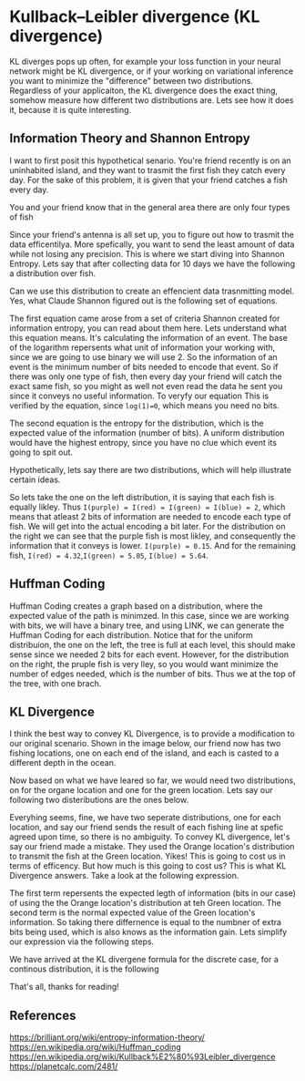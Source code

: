 # Kullback–Leibler divergence (KL divergence)
KL diverges pops up often, for example your loss function in your neural network might be KL divergence, or if your working on variational inference you want to minimize the "difference" between two distributions. Regardless of your applicaiton, the KL divergence does the exact thing, somehow measure how different two distributions are. Lets see how it does it, because it is quite interesting. 

## Information Theory and Shannon Entropy
I want to first posit this hypothetical senario. You're friend recently is on an uninhabited island, and they want to trasmit the first fish they catch every day. For the sake of this problem, it is given that your friend catches a fish every day. <br /> 

You and your friend know that in the general area there are only four types of fish <br />

Since your friend's antenna is all set up, you to figure out how to trasmit the data efficentilya. More spefically, you want to send the least amount of data while not losing any precision. This is where we start diving into Shannon Entropy. Lets say that after collecting data for 10 days we have the following a distribution over fish. <br />

Can we use this distribution to create an effencient data trasnmitting model. Yes, what Claude Shannon figured out is the following set of equations. <br />

The first equation came arose from a set of criteria Shannon created for information entropy, you can read about them here. Lets understand what this equation means. It's calculating the information of an event. The base of the logarithm repersents what unit of information your working with, since we are going to use binary we will use 2. So the information of an event is the minimum number of bits needed to encode that event. So if there was only one type of fish, then every day your friend will catch the exact same fish, so you might as well not even read the data he sent you since it conveys no useful information. To veryfy our equation This is verified by the equation, since `log(1)=0`, which means you need no bits. <br />

The second equation is the entropy for the distribution, which is the expected value of the information (number of bits). A uniform distribution would have the highest entropy, since you have no clue which event its going to spit out. <br />

Hypothetically, lets say there are two distributions, which will help illustrate certain ideas. 

So lets take the one on the left distribution, it is saying that each fish is equally likley. Thus `I(purple) = I(red) = I(green) = I(blue) = 2`, which means that atleast 2 bits of information are needed to encode each type of fish. We will get into the actual encoding a bit later. For the distribution on the right we can see that the purple fish is most likley, and consequently the information that it conveys is lower. `I(purple) = 0.15`. And for the remaining fish, `I(red) = 4.32`,`I(green) = 5.05`, `I(blue) = 5.64`. 

## Huffman Coding

Huffman Coding creates a graph based on a distribution, where the expected value of the path is minimzed. In this case, since we are working with bits, we will have a binary tree, and using LINK, we can generate the Huffman Coding for each distribution. Notice that for the uniform distribuion, the one on the left, the tree is full at each level, this should make sense since we needed 2 bits for each event. However, for the distribution on the right, the pruple fish is very lley, so you would want minimize the number of edges needed, which is the number of bits. Thus we at the top of the tree, with one brach. 

## KL Divergence
I think the best way to convey KL Divergence, is to provide a modification to our original scenario. Shown in the image below, our friend now has two fishing locations, one on each end of the island, and each is casted to a different depth in the ocean. <br />

Now based on what we have leared so far, we would need two distributions, on for the organe location and one for the green location. Lets say our following two disteributions are the ones below. <br />

Everyhing seems, fine, we have two seperate distributions, one for each location, and say our friend sends the result of each fishing line at spefic agreed upon time, so there is no ambiguity. To convey KL divergence, let's say our friend made a mistake. They used the Orange location's distribution to transmit the fish at the Green location. Yikes! This is going to cost us in terms of efficency. But how much is this going to cost us? This is what KL Divergence answers. Take a look at the following expression. <br />

The first term repersents the expected legth of information (bits in our case) of using the the Orange location's distribution at teh Green location. The second term is the normal expected value of the Green location's information. So taking there differnence is equal to the numbner of extra bits being used, which is also knows as the information gain. Lets simplify our expression via the following steps. <br />

We have arrived at the KL divergene formula for the discrete case, for a continous distribution, it is the following <br />

That's all, thanks for reading!

## References
https://brilliant.org/wiki/entropy-information-theory/ <br />
https://en.wikipedia.org/wiki/Huffman_coding <br />
https://en.wikipedia.org/wiki/Kullback%E2%80%93Leibler_divergence <br />
https://planetcalc.com/2481/
